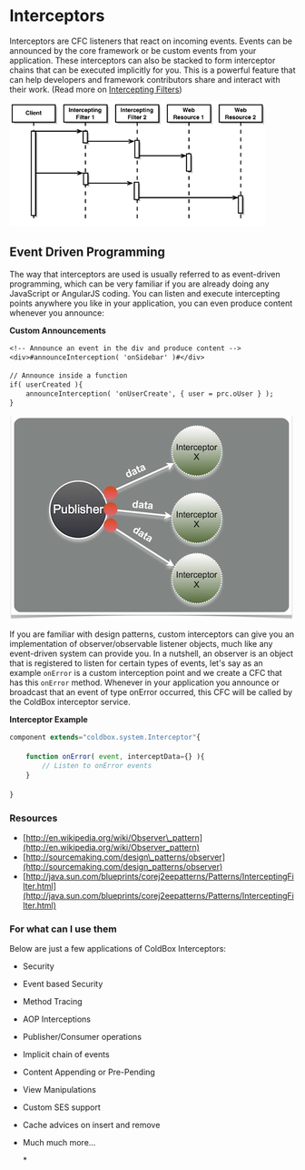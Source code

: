 # Interceptors

Interceptors are CFC listeners that react on incoming events. Events can be announced by the core framework or be custom events from your application. These interceptors can also be stacked to form interceptor chains that can be executed implicitly for you. This is a powerful feature that can help developers and framework contributors share and interact with their work. \(Read more on [Intercepting Filters](http://www.corej2eepatterns.com/Patterns2ndEd/InterceptingFilter.htm)\)

![](/.gitbook/assets/InterceptorChain.gif)

## Event Driven Programming

The way that interceptors are used is usually referred to as event-driven programming, which can be very familiar if you are already doing any JavaScript or AngularJS coding. You can listen and execute intercepting points anywhere you like in your application, you can even produce content whenever you announce:

**Custom Announcements**

```markup
<!-- Announce an event in the div and produce content -->
<div>#announceInterception( 'onSidebar' )#</div>

// Announce inside a function
if( userCreated ){
    announceInterception( 'onUserCreate', { user = prc.oUser } );
}
```

![](/.gitbook/assets/eventdriven.jpg)

If you are familiar with design patterns, custom interceptors can give you an implementation of observer/observable listener objects, much like any event-driven system can provide you. In a nutshell, an observer is an object that is registered to listen for certain types of events, let's say as an example `onError` is a custom interception point and we create a CFC that has this `onError` method. Whenever in your application you announce or broadcast that an event of type onError occurred, this CFC will be called by the ColdBox interceptor service.

**Interceptor Example**

```javascript
component extends="coldbox.system.Interceptor"{

    function onError( event, interceptData={} ){
        // Listen to onError events
    }

}
```

### Resources

* [http://en.wikipedia.org/wiki/Observer\_pattern](http://en.wikipedia.org/wiki/Observer_pattern)
* [http://sourcemaking.com/design\_patterns/observer](http://sourcemaking.com/design_patterns/observer)
* [http://java.sun.com/blueprints/corej2eepatterns/Patterns/InterceptingFilter.html](http://java.sun.com/blueprints/corej2eepatterns/Patterns/InterceptingFilter.html)

### For what can I use them

Below are just a few applications of ColdBox Interceptors:

* Security
* Event based Security
* Method Tracing
* AOP Interceptions
* Publisher/Consumer operations
* Implicit chain of events
* Content Appending or Pre-Pending
* View Manipulations
* Custom SES support
* Cache advices on insert and remove
* Much much more...

  \*

